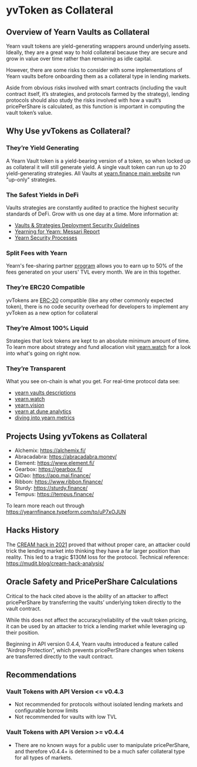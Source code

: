 # yvToken as Collateral

## Overview of Yearn Vaults as Collateral

Yearn vault tokens are yield-generating wrappers around underlying assets.
Ideally, they are a great way to hold collateral because they are secure and grow in value over time rather than remaining as idle capital.

However, there are some risks to consider with some implementations of Yearn vaults before onboarding them as a collateral type in lending markets.

Aside from obvious risks involved with smart contracts (including the vault contract itself, it’s strategies, and protocols farmed by the strategy), lending protocols should also study the risks involved with how a vault’s pricePerShare is calculated, as this function is important in computing the vault token’s value.

## Why Use yvTokens as Collateral?

### They’re Yield Generating

A Yearn Vault token is a yield-bearing version of a token, so when locked up as collateral it will still generate yield. A single vault token can run up to 20 yield-generating strategies. All Vaults at [yearn.finance main website](https://yearn.finance/#/vaults) run "up-only" strategies.

### The Safest Yields in DeFi

Vaults strategies are constantly audited to practice the highest security standards of DeFi. Grow with us one day at a time. More information at:

* [Vaults & Strategies Deployment Security Guidelines](https://docs.yearn.finance/developers/v2/DEPLOYMENT)
* [Yearning for Yearn: Messari Report](https://messari.io/article/yearning-for-yearn)
* [Yearn Security Processes](https://github.com/yearn/yearn-security/blob/master/SECURITY.md)

### Split Fees with Yearn

Yearn's fee-sharing partner [program](https://docs.yearn.finance/partners/introduction) allows you to earn up to 50% of the fees generated on your users' TVL every month. We are in this together.

### They’re ERC20 Compatible

yvTokens are [ERC-20](https://ethereum.org/en/developers/docs/standards/tokens/erc-20/) compatible (like any other commonly expected token), there is no code security overhead for developers to implement any yvToken as a new option for collateral

### They’re Almost 100% Liquid

Strategies that lock tokens are kept to an absolute minimum amount of time. To learn more about strategy and fund allocation visit [yearn.watch](https://yearn.watch/) for a look into what's going on right now.

### They’re Transparent

What you see on-chain is what you get. For real-time protocol data see:

* [yearn vaults descriptions](https://vaults.yearn.finance/)
* [yearn.watch](https://yearn.watch/)
* [yearn.vision](https://yearn.vision/) 
* [yearn at dune analytics](https://dune.com/projects/yearn)
* [diving into yearn metrics](https://medium.com/iearn/diving-into-yearn-metrics-8c3fb0520927)

## Projects Using yvTokens as Collateral

* Alchemix: https://alchemix.fi/
* Abracadabra: https://abracadabra.money/
* Element: https://www.element.fi/
* Gearbox: https://gearbox.fi/
* QiDao: https://app.mai.finance/
* Ribbon: https://www.ribbon.finance/
* Sturdy: https://sturdy.finance/
* Tempus: https://tempus.finance/

To learn more reach out through https://yearnfinance.typeform.com/to/uP7xOJUN

## Hacks History

The [CREAM hack in 2021](https://github.com/yearn/yearn-security/blob/master/disclosures/2021-10-27.md) proved that without proper care, an attacker could trick the lending market into thinking they have a far larger position than reality. This led to a tragic $130M loss for the protocol. Technical reference: https://mudit.blog/cream-hack-analysis/

## Oracle Safety and PricePerShare Calculations

Critical to the hack cited above is the ability of an attacker to affect pricePerShare by transferring the vaults’ underlying token directly to the vault contract.

While this does not affect the accuracy/reliability of the vault token pricing, it can be used by an attacker to trick a lending market while leveraging up their position.

Beginning in API version 0.4.4, Yearn vaults introduced a feature called “Airdrop Protection”, which prevents pricePerShare changes when tokens are transferred directly to the vault contract.

## Recommendations

### Vault Tokens with API Version <= v0.4.3

* Not recommended for protocols without isolated lending markets and configurable borrow limits
* Not recommended for vaults with low TVL

### Vault Tokens with API Version >= v0.4.4

* There are no known ways for a public user to manipulate pricePerShare, and therefore v0.4.4+ is determined to be a much safer collateral type for all types of markets.
